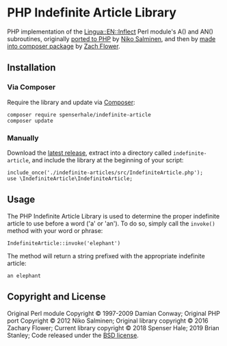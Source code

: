 # PHP Indefinite Article Library

PHP implementation of the [Lingua::EN::Inflect](http://search.cpan.org/dist/Lingua-EN-Inflect/lib/Lingua/EN/Inflect.pm) 
Perl module's A() and AN() subroutines, 
originally [ported to PHP](https://github.com/Kaivosukeltaja/php-indefinite-article) by [Niko Salminen](http://nikosalminen.com),
and then by [made into composer package](https://github.com/zachflower/php-indefinite-article) by [Zach Flower](https://zacharyflower.com/).

## Installation

### Via Composer

Require the library and update via [Composer](https://getcomposer.org/):

```
composer require spenserhale/indefinite-article
composer update
```

### Manually

Download the [latest release](https://github.com/bmstanley/php-indefinite-article/archive/master.zip), extract into a directory called `indefinite-article`, and include the library at the beginning of your script:

```
include_once('./indefinite-articles/src/IndefiniteArticle.php');
use \IndefiniteArticle\IndefiniteArticle;
```

## Usage

The PHP Indefinite Article Library is used to determine the proper indefinite article to use before a word ('a' or 'an'). To do so, simply call the `invoke()` method with your word or phrase:

```
IndefiniteArticle::invoke('elephant')
```

The method will return a string prefixed with the appropriate indefinite article:

```
an elephant
```

## Copyright and License

Original Perl module Copyright &copy; 1997-2009 Damian Conway; Original PHP port Copyright &copy; 2012 Niko Salminen; Original library copyright &copy; 2016 Zachary Flower; Current library copyright &copy; 2018 Spenser Hale; 2019 Brian Stanley; Code released under the [BSD license](LICENSE).
